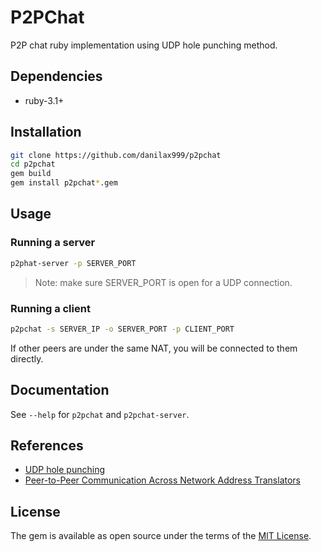 # P2PChat

P2P chat ruby implementation using UDP hole punching method.

## Dependencies

- ruby-3.1+

## Installation

```bash
git clone https://github.com/danilax999/p2pchat
cd p2pchat
gem build
gem install p2pchat*.gem
```

## Usage

### Running a server

```bash
p2phat-server -p SERVER_PORT
```

> Note: make sure SERVER_PORT is open for a UDP connection.

### Running a client

```bash
p2pchat -s SERVER_IP -o SERVER_PORT -p CLIENT_PORT
```

If other peers are under the same NAT, you will be connected to them directly.

## Documentation

See `--help` for `p2pchat` and `p2pchat-server`.

## References

- [UDP hole punching](https://en.wikipedia.org/wiki/UDP_hole_punching)
- [Peer-to-Peer Communication Across Network Address Translators](https://bford.info/pub/net/p2pnat/)

## License

The gem is available as open source under the terms of the [MIT License](https://opensource.org/licenses/MIT).
